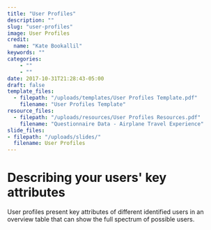 ```yaml
---
title: "User Profiles"
description: ""
slug: "user-profiles"
image: User Profiles
credit:
  name: "Kate Bookallil"
keywords: ""
categories:
    - ""
    - ""
date: 2017-10-31T21:28:43-05:00
draft: false
template_files:
  - filepath: "/uploads/templates/User Profiles Template.pdf"
    filename: "User Profiles Template"
resource_files:
  - filepath: "/uploads/resources/User Profiles Resources.pdf"
    filename: "Questionnaire Data - Airplane Travel Experience"
slide_files:
- filepath: "/uploads/slides/"
  filename: User Profiles
---
```

# Describing your users' key attributes

User profiles present key attributes of different identified users in an overview table that can show the full spectrum of possible users.
